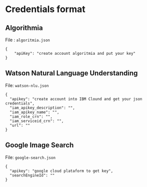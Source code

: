 # Credentials format

## Algorithmia

File : `algoritmia.json`

```
{
    "apiKey": "create account algoritmia and put your key"
}
```

## Watson Natural Language Understanding

File: `watson-nlu.json`

```
{
  "apikey": "create account into IBM Clound and get your json credentials",
  "iam_apikey_description": "",
  "iam_apikey_name": "",
  "iam_role_crn": "",
  "iam_serviceid_crn": "",
  "url": ""
}
```

## Google Image Search

File: `google-search.json`

```
{
  "apikey": "google cloud plataform to get key",
  "searchEngineId": ""
}
```